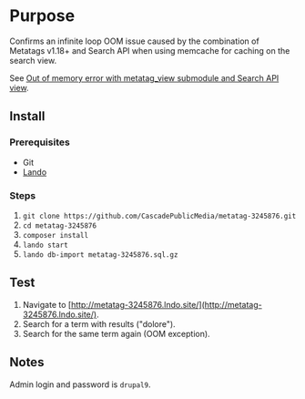 # Purpose

Confirms an infinite loop OOM issue caused by the combination of Metatags
v1.18+ and Search API when using memcache for caching on the search view.

See [Out of memory error with metatag_view submodule and Search API view](https://www.drupal.org/project/metatag/issues/3245876).

## Install

### Prerequisites

- Git
- [Lando](https://docs.lando.dev/basics/installation.html)

### Steps

1. `git clone https://github.com/CascadePublicMedia/metatag-3245876.git`
2. `cd metatag-3245876`
3. `composer install`
4. `lando start`
5. `lando db-import metatag-3245876.sql.gz`

## Test

1. Navigate to [http://metatag-3245876.lndo.site/](http://metatag-3245876.lndo.site/).
2. Search for a term with results ("dolore").
3. Search for the same term again (OOM exception).

## Notes

Admin login and password is `drupal9`.
